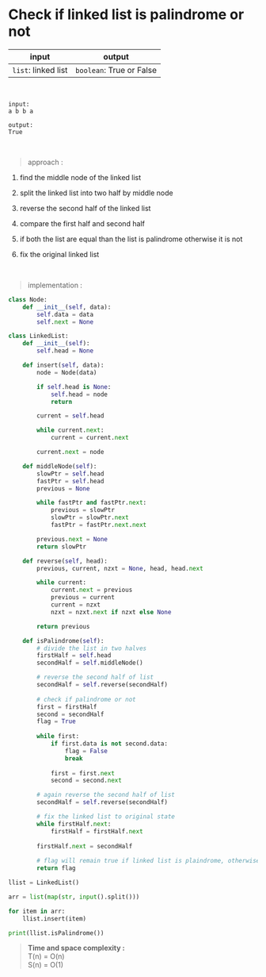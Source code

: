 # Check if linked list is palindrome or not

| input | output |
| --- | --- |
| `list`: linked list | `boolean`: True or False |

<br>

```
input:
a b b a

output:
True
```

<br>

> approach :

1. find the middle node of the linked list

2. split the linked list into two half by middle node

3. reverse the second half of the linked list

4. compare the first half and second half

5. if both the list are equal than the list is palindrome otherwise it is not

6. fix the original linked list

<br>

> implementation :

```python
class Node:
    def __init__(self, data):
        self.data = data
        self.next = None

class LinkedList:
    def __init__(self):
        self.head = None

    def insert(self, data):
        node = Node(data)

        if self.head is None:
            self.head = node
            return 

        current = self.head

        while current.next:
            current = current.next

        current.next = node

    def middleNode(self):
        slowPtr = self.head
        fastPtr = self.head
        previous = None

        while fastPtr and fastPtr.next:
            previous = slowPtr
            slowPtr = slowPtr.next
            fastPtr = fastPtr.next.next

        previous.next = None
        return slowPtr

    def reverse(self, head):
        previous, current, nzxt = None, head, head.next

        while current:
            current.next = previous
            previous = current
            current = nzxt
            nzxt = nzxt.next if nzxt else None

        return previous

    def isPalindrome(self):
        # divide the list in two halves
        firstHalf = self.head
        secondHalf = self.middleNode()

        # reverse the second half of list
        secondHalf = self.reverse(secondHalf)
        
        # check if palindrome or not
        first = firstHalf
        second = secondHalf
        flag = True
        
        while first:
            if first.data is not second.data:
                flag = False
                break
            
            first = first.next
            second = second.next

        # again reverse the second half of list
        secondHalf = self.reverse(secondHalf)

        # fix the linked list to original state
        while firstHalf.next:
            firstHalf = firstHalf.next
        
        firstHalf.next = secondHalf
        
        # flag will remain true if linked list is plaindrome, otherwise false
        return flag

llist = LinkedList()

arr = list(map(str, input().split()))

for item in arr:
    llist.insert(item)

print(llist.isPalindrome())
```

> **Time and space complexity :**
<br>T(n) = O(n)
<br>S(n) = O(1)